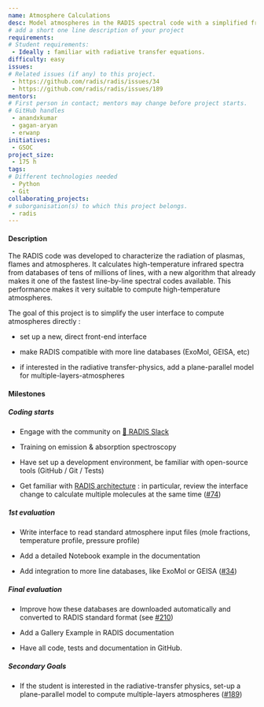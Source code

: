```yaml
---
name: Atmosphere Calculations
desc: Model atmospheres in the RADIS spectral code with a simplified frontend and more line databases
# add a short one line description of your project
requirements:
# Student requirements:
 - Ideally : familiar with radiative transfer equations.
difficulty: easy
issues:
# Related issues (if any) to this project.
 - https://github.com/radis/radis/issues/34
 - https://github.com/radis/radis/issues/189
mentors:
# First person in contact; mentors may change before project starts.
# GitHub handles
 - anandxkumar
 - gagan-aryan
 - erwanp
initiatives:
 - GSOC
project_size:
 - 175 h
tags:
# Different technologies needed
 - Python
 - Git
collaborating_projects:
# suborganisation(s) to which this project belongs.
 - radis
---
```



#### Description

The RADIS code was developed to characterize the radiation of plasmas, flames and atmospheres. It calculates high-temperature infrared spectra from databases of tens of millions of lines, with a new algorithm that already makes it one of the fastest line-by-line spectral codes available. This performance makes it very suitable to compute high-temperature atmospheres.

The goal of this project is to simplify the user interface to compute atmospheres directly :

- set up a new, direct front-end interface

- make RADIS compatible with more line databases (ExoMol, GEISA, etc)

- if interested in the radiative transfer-physics, add a plane-parallel model for multiple-layers-atmospheres 


#### Milestones


##### Coding starts

* Engage with the community on [💬 RADIS Slack](https://github.com/radis/slack-invite)

* Training on emission & absorption spectroscopy

* Have set up a development environment, be familiar with open-source tools (GitHub / Git / Tests)

* Get familiar with [RADIS architecture](https://radis.readthedocs.io/en/latest/dev/developer.html#architecture) : in particular, review the interface change to calculate multiple molecules at the same time ([#74](https://github.com/radis/radis/pull/74))

##### 1st evaluation

* Write interface to read standard atmosphere input files (mole fractions, temperature profile, pressure profile)

* Add a detailed Notebook example in the documentation

* Add integration to more line databases, like ExoMol or GEISA ([#34](https://github.com/radis/radis/issues/34))


##### Final evaluation

* Improve how these databases are downloaded automatically and converted to RADIS standard format (see [#210](https://github.com/radis/radis/issues/210))

* Add a Gallery Example in RADIS documentation

* Have all code, tests and documentation in GitHub.


##### Secondary Goals

* If the student is interested in the radiative-transfer physics, set-up a plane-parallel model to compute multiple-layers atmospheres ([#189](https://github.com/radis/radis/issues/189))